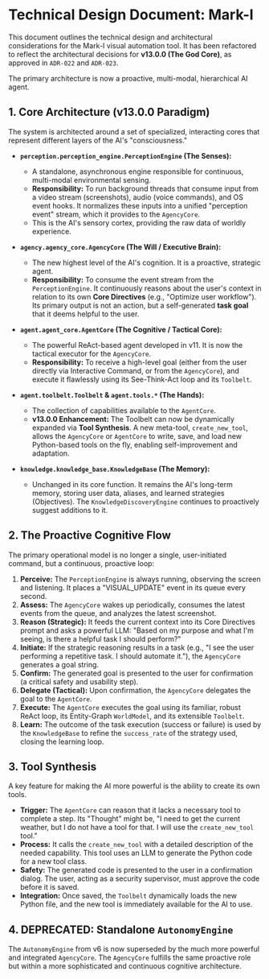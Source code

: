# Technical Design Document: Mark-I

This document outlines the technical design and architectural considerations for the Mark-I visual automation tool. It has been refactored to reflect the architectural decisions for **v13.0.0 (The God Core)**, as approved in `ADR-022` and `ADR-023`.

The primary architecture is now a proactive, multi-modal, hierarchical AI agent.

## 1. Core Architecture (v13.0.0 Paradigm)

The system is architected around a set of specialized, interacting cores that represent different layers of the AI's "consciousness."

- **`perception.perception_engine.PerceptionEngine` (The Senses):**
  - A standalone, asynchronous engine responsible for continuous, multi-modal environmental sensing.
  - **Responsibility:** To run background threads that consume input from a video stream (screenshots), audio (voice commands), and OS event hooks. It normalizes these inputs into a unified "perception event" stream, which it provides to the `AgencyCore`.
  - This is the AI's sensory cortex, providing the raw data of worldly experience.

- **`agency.agency_core.AgencyCore` (The Will / Executive Brain):**
  - The new highest level of the AI's cognition. It is a proactive, strategic agent.
  - **Responsibility:** To consume the event stream from the `PerceptionEngine`. It continuously reasons about the user's context in relation to its own **Core Directives** (e.g., "Optimize user workflow"). Its primary output is not an action, but a self-generated **task goal** that it deems helpful to the user.

- **`agent.agent_core.AgentCore` (The Cognitive / Tactical Core):**
  - The powerful ReAct-based agent developed in v11. It is now the tactical executor for the `AgencyCore`.
  - **Responsibility:** To receive a high-level goal (either from the user directly via Interactive Command, or from the `AgencyCore`), and execute it flawlessly using its See-Think-Act loop and its `Toolbelt`.

- **`agent.toolbelt.Toolbelt` & `agent.tools.*` (The Hands):**
  - The collection of capabilities available to the `AgentCore`.
  - **v13.0.0 Enhancement:** The Toolbelt can now be dynamically expanded via **Tool Synthesis**. A new meta-tool, `create_new_tool`, allows the `AgencyCore` or `AgentCore` to write, save, and load new Python-based tools on the fly, enabling self-improvement and adaptation.

- **`knowledge.knowledge_base.KnowledgeBase` (The Memory):**
  - Unchanged in its core function. It remains the AI's long-term memory, storing user data, aliases, and learned strategies (Objectives). The `KnowledgeDiscoveryEngine` continues to proactively suggest additions to it.

## 2. The Proactive Cognitive Flow

The primary operational model is no longer a single, user-initiated command, but a continuous, proactive loop:

1.  **Perceive:** The `PerceptionEngine` is always running, observing the screen and listening. It places a "VISUAL_UPDATE" event in its queue every second.
2.  **Assess:** The `AgencyCore` wakes up periodically, consumes the latest events from the queue, and analyzes the latest screenshot.
3.  **Reason (Strategic):** It feeds the current context into its Core Directives prompt and asks a powerful LLM: "Based on my purpose and what I'm seeing, is there a helpful task I should perform?"
4.  **Initiate:** If the strategic reasoning results in a task (e.g., "I see the user performing a repetitive task. I should automate it."), the `AgencyCore` generates a goal string.
5.  **Confirm:** The generated goal is presented to the user for confirmation (a critical safety and usability step).
6.  **Delegate (Tactical):** Upon confirmation, the `AgencyCore` delegates the goal to the `AgentCore`.
7.  **Execute:** The `AgentCore` executes the goal using its familiar, robust ReAct loop, its Entity-Graph `WorldModel`, and its extensible `Toolbelt`.
8.  **Learn:** The outcome of the task execution (success or failure) is used by the `KnowledgeBase` to refine the `success_rate` of the strategy used, closing the learning loop.

## 3. Tool Synthesis

A key feature for making the AI more powerful is the ability to create its own tools.

-   **Trigger:** The `AgentCore` can reason that it lacks a necessary tool to complete a step. Its "Thought" might be, "I need to get the current weather, but I do not have a tool for that. I will use the `create_new_tool` tool."
-   **Process:** It calls the `create_new_tool` with a detailed description of the needed capability. This tool uses an LLM to generate the Python code for a new tool class.
-   **Safety:** The generated code is presented to the user in a confirmation dialog. The user, acting as a security supervisor, must approve the code before it is saved.
-   **Integration:** Once saved, the `Toolbelt` dynamically loads the new Python file, and the new tool is immediately available for the AI to use.

## 4. DEPRECATED: Standalone `AutonomyEngine`

The `AutonomyEngine` from v6 is now superseded by the much more powerful and integrated `AgencyCore`. The `AgencyCore` fulfills the same proactive role but within a more sophisticated and continuous cognitive architecture.
